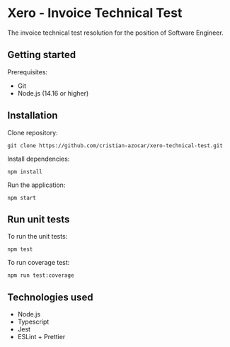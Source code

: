 # Xero - Invoice Technical Test

The invoice technical test resolution for the position of Software Engineer.

## Getting started

Prerequisites:
- Git
- Node.js (14.16 or higher)

## Installation

Clone repository:
```
git clone https://github.com/cristian-azocar/xero-technical-test.git
```

Install dependencies:
```
npm install
```

Run the application:
```
npm start
```

## Run unit tests

To run the unit tests:
```
npm test
```

To run coverage test:
```
npm run test:coverage
```

## Technologies used

- Node.js
- Typescript
- Jest
- ESLint + Prettier
